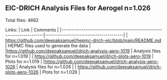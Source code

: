 ## EIC-DRICH Analysis Files for Aerogel n=1.026

Total files: 4662

Links:
| Link                                                                | Comments                              |
|---------------------------------------------------------------------|---------------------------------------|
| https://github.com/deepaksamuel/hepmc-drich-eic/blob/main/README.md | HEPMC files used to generate the data |
|https://github.com/deepaksamuel/drich-analysis-aero-1019                                                                     | Analysis files for n=1.019                                      |
| https://github.com/deepaksamuel/drich-plots-aero-1019                                                                    |  Plots for n=1.019                                     |
|https://github.com/deepaksamuel/drich-analysis-aero-1026                                                                     | Analysis files for n=1.026                                      |
| https://github.com/deepaksamuel/drich-plots-aero-1026                                                                   |  Plots for n=1.026                                    |

